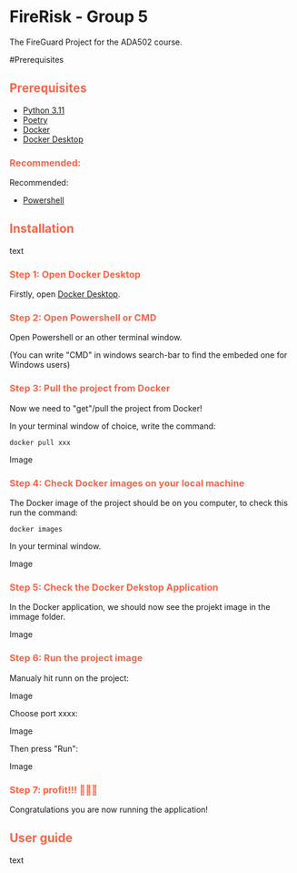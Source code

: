 # FireRisk - Group 5

The FireGuard Project for the ADA502 course.

#Prerequisites

## <span style="color:tomato"> Prerequisites </span>
* [Python 3.11](https://www.python.org/downloads/)
* [Poetry](https://python-poetry.org/docs/#installation)
* [Docker](https://docs.docker.com/get-docker/)
* [Docker Desktop]([https://docs.docker.com/get-docker/](https://www.docker.com/products/docker-desktop/))
### <span style="color:tomato">Recommended:</span>
Recommended:
* [Powershell]([https://docs.docker.com/get-docker/](https://github.com/PowerShell/PowerShell/releases/tag/v7.4.1))

## <span style="color:tomato"> Installation </span>

text

### <span style="color:tomato">Step 1: Open Docker Desktop</span>

Firstly, open [Docker Desktop](https://www.docker.com/products/docker-desktop/).

### <span style="color:tomato">Step 2: Open Powershell or CMD</span>
Open Powershell or an other terminal window.

(You can write "CMD" in windows search-bar to find the embeded one for Windows users)

### <span style="color:tomato">Step 3: Pull the project from Docker</span>
Now we need to "get"/pull the project from Docker!

In your terminal window of choice, write the command:
```
docker pull xxx
```
Image

### <span style="color:tomato">Step 4: Check Docker images on your local machine</span>
The Docker image of the project should be on you computer, to check this run the command:

```
docker images
```

In your terminal window.

Image

### <span style="color:tomato">Step 5: Check the Docker Dekstop Application</span>
In the Docker application, we should now see the projekt image in the immage folder.

Image

### <span style="color:tomato">Step 6: Run the project image</span>
Manualy hit runn on the project:

Image

Choose port xxxx:

Image

Then press "Run":

Image

### <span style="color:tomato">Step 7: profit!!! 🎉🥳🎂</span>
Congratulations you are now running the application!

## <span style="color:tomato"> User guide </span>

text
